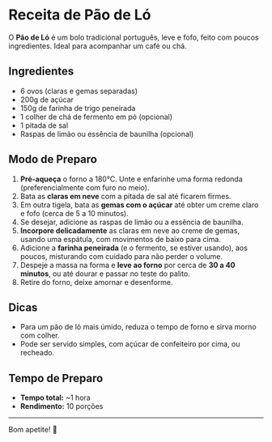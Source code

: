 # Receita de Pão de Ló

O **Pão de Ló** é um bolo tradicional português, leve e fofo, feito com poucos ingredientes. Ideal para acompanhar um café ou chá.

## Ingredientes

- 6 ovos (claras e gemas separadas)
- 200g de açúcar
- 150g de farinha de trigo peneirada
- 1 colher de chá de fermento em pó (opcional)
- 1 pitada de sal
- Raspas de limão ou essência de baunilha (opcional)

## Modo de Preparo

1. **Pré-aqueça** o forno a 180°C. Unte e enfarinhe uma forma redonda (preferencialmente com furo no meio).
2. Bata as **claras em neve** com a pitada de sal até ficarem firmes.
3. Em outra tigela, bata as **gemas com o açúcar** até obter um creme claro e fofo (cerca de 5 a 10 minutos).
4. Se desejar, adicione as raspas de limão ou a essência de baunilha.
5. **Incorpore delicadamente** as claras em neve ao creme de gemas, usando uma espátula, com movimentos de baixo para cima.
6. Adicione a **farinha peneirada** (e o fermento, se estiver usando), aos poucos, misturando com cuidado para não perder o volume.
7. Despeje a massa na forma e **leve ao forno** por cerca de **30 a 40 minutos**, ou até dourar e passar no teste do palito.
8. Retire do forno, deixe amornar e desenforme.

## Dicas

- Para um pão de ló mais úmido, reduza o tempo de forno e sirva morno com colher.
- Pode ser servido simples, com açúcar de confeiteiro por cima, ou recheado.

## Tempo de Preparo

- **Tempo total:** ~1 hora
- **Rendimento:** 10 porções

---

Bom apetite! 🍰
